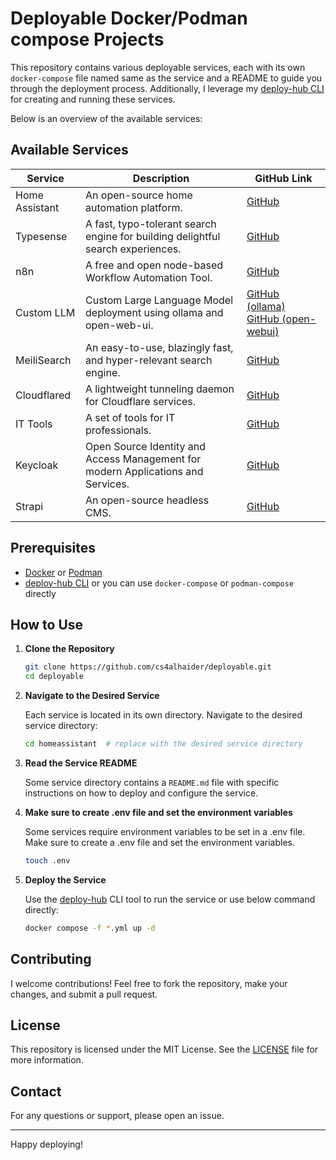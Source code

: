 # Deployable Docker/Podman compose Projects

This repository contains various deployable services, each with its own `docker-compose` file named same as the service and a README to guide you through the deployment process. Additionally, I leverage my [deploy-hub CLI](https://github.com/cs4alhaider/deploy-hub) for creating and running these services. 

Below is an overview of the available services:

## Available Services
| Service         | Description                                                                                       | GitHub Link                                                                                   |
|-----------------|---------------------------------------------------------------------------------------------------|-----------------------------------------------------------------------------------------------|
| Home Assistant  | An open-source home automation platform.                                                          | [GitHub](https://github.com/home-assistant/core)                                              |
| Typesense       | A fast, typo-tolerant search engine for building delightful search experiences.                   | [GitHub](https://github.com/typesense/typesense)                                              |
| n8n             | A free and open node-based Workflow Automation Tool.                                              | [GitHub](https://github.com/n8n-io/n8n)                                                       |
| Custom LLM      | Custom Large Language Model deployment using ollama and open-web-ui.                              | [GitHub (ollama)](https://github.com/ollama/ollama) [GitHub (open-webui)](https://github.com/open-webui/open-webui) |
| MeiliSearch     | An easy-to-use, blazingly fast, and hyper-relevant search engine.                                 | [GitHub](https://github.com/meilisearch/MeiliSearch)                                          |
| Cloudflared     | A lightweight tunneling daemon for Cloudflare services.                                           | [GitHub](https://github.com/cloudflare/cloudflared)                                           |
| IT Tools        | A set of tools for IT professionals.                                                              | [GitHub](https://github.com/cs4alhaider/it-tools)                                             |
| Keycloak        | Open Source Identity and Access Management for modern Applications and Services.                  | [GitHub](https://github.com/keycloak/keycloak)                                                |
| Strapi          | An open-source headless CMS.                                                                      | [GitHub](https://github.com/strapi/strapi)                                                    |

## Prerequisites

- [Docker](https://www.docker.com/get-started) or [Podman](https://podman.io/getting-started)
- [deploy-hub CLI](https://github.com/cs4alhaider/deploy-hub) or you can use `docker-compose` or `podman-compose` directly

## How to Use

1. **Clone the Repository**

    ```bash
    git clone https://github.com/cs4alhaider/deployable.git
    cd deployable
    ```

2. **Navigate to the Desired Service**

    Each service is located in its own directory. Navigate to the desired service directory:

    ```bash
    cd homeassistant  # replace with the desired service directory
    ```

3. **Read the Service README**

    Some service directory contains a `README.md` file with specific instructions on how to deploy and configure the service.

4. **Make sure to create .env file and set the environment variables**

    Some services require environment variables to be set in a .env file. Make sure to create a .env file and set the environment variables.

    ```bash
    touch .env 
    ```

5. **Deploy the Service**

    Use the [deploy-hub](https://github.com/cs4alhaider/deploy-hub) CLI tool to run the service or use below command directly:

    ```bash
    docker compose -f *.yml up -d
    ```

## Contributing

I welcome contributions! Feel free to fork the repository, make your changes, and submit a pull request.

## License

This repository is licensed under the MIT License. See the [LICENSE](LICENSE) file for more information.

## Contact

For any questions or support, please open an issue.

---

Happy deploying!

